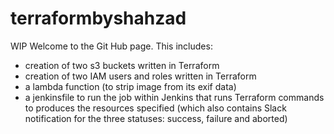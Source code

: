 # terraformbyshahzad

WIP
Welcome to the Git Hub page.
This includes:
  - creation of two s3 buckets written in Terraform
  - creation of two IAM users and roles written in Terraform
  - a lambda function (to strip image from its exif data)
  - a jenkinsfile to run the job within Jenkins that runs Terraform commands to produces the resources specified (which also contains Slack notification for the three statuses: success, failure and aborted)
